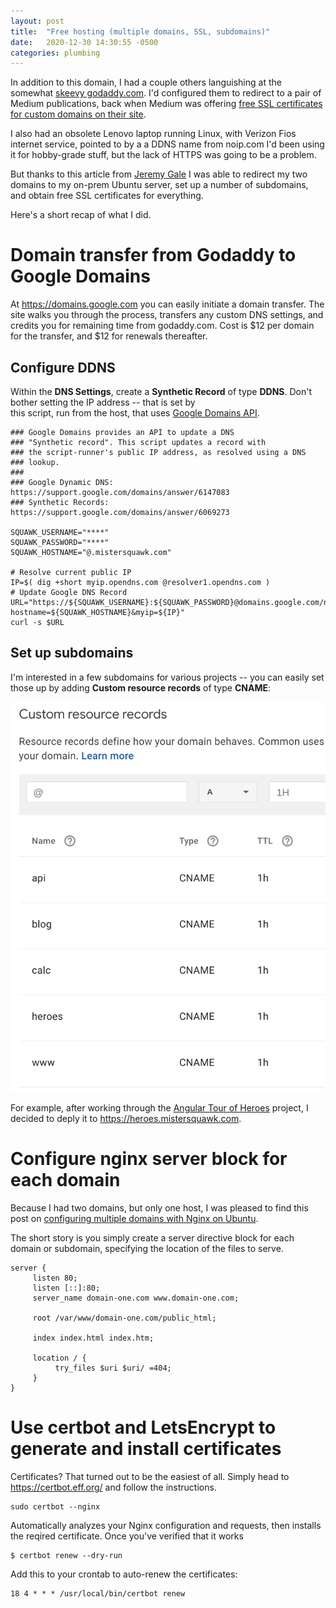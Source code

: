 ```yaml
---
layout: post
title:  "Free hosting (multiple domains, SSL, subdomains)"
date:   2020-12-30 14:30:55 -0500
categories: plumbing
---
```

In addition to this domain, I had a couple others languishing at the somewhat [skeevy godaddy.com](https://gizmodo.com/godaddy-sorry-we-promised-holiday-bonuses-that-was-ju-1845948766). I'd configured them to redirect to a pair of Medium publications, back when Medium was offering [free SSL certificates for custom domains on their site](https://help.medium.com/hc/en-us/articles/115003053487-Custom-Domains-service-deprecation). 

I also had an obsolete Lenovo laptop running Linux, with Verizon Fios 
internet service, pointed to by a a DDNS name from noip.com I'd been using it for hobby-grade stuff, but the lack of HTTPS was going to be a problem.

But thanks to this article from [Jeremy Gale](https://medium.com/@jeremygale/how-to-set-up-a-free-dynamic-hostname-with-ssl-cert-using-google-domains-58929fdfbb7a)
I was able to redirect my two domains to my on-prem Ubuntu server, set up a number of subdomains, and obtain free SSL certificates for everything. 

Here's a short recap of what I did.
<!--more-->
# Domain transfer from Godaddy to Google Domains

At <https://domains.google.com> you can easily initiate a domain transfer. The site walks you through the process, transfers any custom DNS settings, and credits
you for remaining time from godaddy.com. Cost is $12 per domain for the transfer, and $12 for renewals thereafter.

## Configure DDNS

Within the **DNS Settings**, create a **Synthetic Record** of type **DDNS**. Don't bother setting the IP address -- that is set by  
this script, run from the host, that uses [Google Domains API](https://support.google.com/domains/answer/6147083?hl=en).

```
### Google Domains provides an API to update a DNS
### "Synthetic record". This script updates a record with 
### the script-runner's public IP address, as resolved using a DNS
### lookup.
###
### Google Dynamic DNS: https://support.google.com/domains/answer/6147083
### Synthetic Records: https://support.google.com/domains/answer/6069273

SQUAWK_USERNAME="****"
SQUAWK_PASSWORD="****"
SQUAWK_HOSTNAME="@.mistersquawk.com"

# Resolve current public IP
IP=$( dig +short myip.opendns.com @resolver1.opendns.com )
# Update Google DNS Record
URL="https://${SQUAWK_USERNAME}:${SQUAWK_PASSWORD}@domains.google.com/nic/update?hostname=${SQUAWK_HOSTNAME}&myip=${IP}"
curl -s $URL
```

## Set up subdomains

I'm interested in a few subdomains for various projects -- you can easily set those up by adding **Custom resource records** of
type **CNAME**:
 
![CNAMES](/images/CNAMES.png)

For example, after working through the [Angular Tour of Heroes](https://angular.io/tutorial) project, I decided to deply it to
<https://heroes.mistersquawk.com>.

# Configure nginx server block for each domain

Because I had two domains, but only one host, I was pleased to find this post on 
[configuring multiple domains with Nginx on Ubuntu](https://www.serverlab.ca/tutorials/linux/web-servers-linux/how-to-configure-multiple-domains-with-nginx-on-ubuntu/). 

The short story is you simply create a server directive block for each domain or subdomain, specifying the location of the files to serve.

```
server {
     listen 80;
     listen [::]:80;
     server_name domain-one.com www.domain-one.com;

     root /var/www/domain-one.com/public_html;

     index index.html index.htm;

     location / {
          try_files $uri $uri/ =404;
     }
}
```

# Use certbot and LetsEncrypt to generate and install certificates

Certificates? That turned out to be the easiest of all. Simply head to https://certbot.eff.org/ and follow the instructions. 

```
sudo certbot --nginx
```

Automatically analyzes your Nginx configuration and requests, then installs the reqired certificate. Once you've verified that it works

```
$ certbot renew --dry-run
```

Add this to your crontab to auto-renew the certificates:

```
18 4 * * * /usr/local/bin/certbot renew
```

